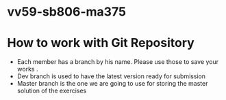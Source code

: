 # vv59-sb806-ma375

# How to work with Git Repository
*  Each member has a branch by his name. Please use those to save your works .
*  Dev branch is used to have the latest version ready for submission
*  Master branch is the one we are going to use for storing the master solution of the exercises

